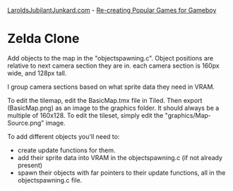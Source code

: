 [LaroldsJubilantJunkard.com](LaroldsJubilantJunkard.com) - [Re-creating Popular Games for Gameboy](https://laroldsjubilantjunkyard.com/tutorials/recreating-gameboy-games/)
# Zelda Clone 

Add objects to the map in the "objectspawning.c". Object positions are relative to next camera section they are in. each camera section is 160px wide, and 128px tall. 

I group camera sections based on what sprite data they need in VRAM.

To edit the tilemap, edit the BasicMap.tmx file in Tiled. Then export (BasicMap.png) as an image to the graphics folder. It should always be a multiple of 160x128.
To edit the tileset, simply edit the "graphics/Map-Source.png" image.

To add different objects you'll need to:
 - create update functions for them.
 - add their sprite data into VRAM in the objectspawning.c (if not already present)
 - spawn their objects with far pointers to their update functions, all in the objectspawning.c file.